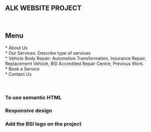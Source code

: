 <h2><strong>ALK WEBSITE PROJECT</strong></h2><br>

<h2>Menu</h2>
* About Us <br>
* Our Services: Describe type of services<br>
* Vehicle Body Repair: Automotive Transformation, Insurance Repair, Replacement Vehicle, BSI Accredited Repair Centre, Previous Work. <br>
* Book a Service <br>
* Contact Us <br><br><br>

<h3>To use semantic HTML</h3>
<h3>Responsive design</h3>
<h3>Add the BSI logo on the project</h3>
